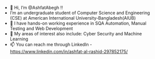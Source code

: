 - 👋 Hi, I’m @AshfatAbegh !!
-    I’m an undergraduate student of Computer Science and Engineering (CSE) at  American International University-Bangladesh(AIUB)
- 🌱 I have hands-on working experience in SQA Automation, Manual Testing and Web Development 
- 💞️ My areas of interest also include: Cyber Security and Machine Learning
- 📫 You can reach me through LinkedIn - https://www.linkedin.com/in/ashfat-al-rashid-297852175/

<!---
AshfatAbegh/AshfatAbegh is a ✨ special ✨ repository because its `README.md` (this file) appears on your GitHub profile.
You can click the Preview link to take a look at your changes.
--->
